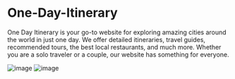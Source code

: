 # One-Day-Itinerary
One Day Itinerary is your go-to website for exploring amazing cities around the world in just one day. We offer detailed itineraries, travel guides, recommended tours, the best local restaurants, and much more. Whether you are a solo traveler or a couple, our website has something for everyone.

![image](https://github.com/talhademirbas/One-Day-Itinerary/assets/70591345/8ec0dccc-1e1d-4366-8158-3ae2e27110a9)
![image](https://github.com/talhademirbas/One-Day-Itinerary/assets/70591345/9996da01-4b5b-450b-9e25-9111a967d686)
